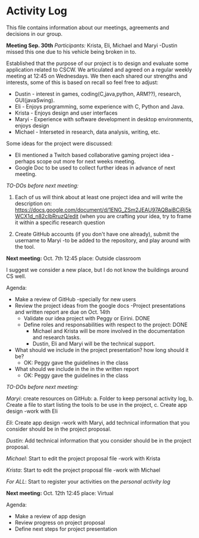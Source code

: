 # Activity Log
This file contains information about our meetings, agreements and decisions in our group.

**Meeting Sep. 30th**
*Participants:* Krista, Eli, Michael and Maryi
-Dustin missed this one due to his vehicle being broken in to.

Established that the purpose of our project is to design and evaluate some application related to CSCW.  We articulated and agreed on a regular weekly meeting at 12:45 on Wednesdays. We then each shared our strengths and interests, some of this is based on recall so feel free to adjust: 

* Dustin - interest in games, coding(C,java,python, ARM??), research, GUI(javaSwing).
* Eli - Enjoys programming, some experience with C, Python and Java. 
* Krista - Enjoys design and user interfaces
* Maryi - Experience with software development in desktop environments, enjoys design 
* Michael - Interseted in research, data analysis, writing, etc.

Some ideas for the project were discussed: 
* Eli mentioned a Twitch based collaborative gaming project idea - perhaps scope out more for next weeks meeting.
* Google Doc to be used to collect further ideas in advance of next meeting. 

*TO-DOs before next meeting:*

1. Each of us will think about at least one project idea and will write the description on: https://docs.google.com/document/d/1ENG_ZSm2JEAU97AQBaiBCiRj5kWCX1d_n82cIbRruzQ/edit
(when you are crafting your idea, try to frame it within a specific research question 

2. Create GitHub accounts (if you don't have one already), submit the username to Maryi -to be added to the repository, and play around with the tool.

**Next meeting:** Oct. 7th 12:45 place: Outside classroom

I suggest we consider a new place, but I do not know the buildings around CS well.  

Agenda:

* Make a review of GitHub -specially for new users
* Review the project ideas from the google docs -Project presentations and written report are due on Oct. 14th
  * Validate  our idea project with Peggy or Eirini. DONE 
  * Define roles and responsabilities with respect to the project: DONE
    * Michael and Krista will be more involved in the documentation and research tasks.
    * Dustin, Eli and Maryi will be the technical support.
 * What should we include in the project presentation? how long should it be? 
   * OK: Peggy gave the guidelines in the class 
 * What should we include in the in the written report
   * OK: Peggy gave the guidelines in the class 

*TO-DOs before next meeting:*

  *Maryi*: create resources on GitHub: a. Folder to keep personal activity log, b. Create a file to start listing the tools to be use in the project, c. Create app design -work with Eli

  *Eli*: Create app design -work with Maryi, add technical information that you consider should be in the project proposal.
 
  *Dustin*: Add technical information that you consider should be in the project proposal.
 
  *Michael*: Start to edit the project proposal file -work with Krista 
 
  *Krista*: Start to edit the project proposal file -work with Michael
 
  *For ALL*: Start to register your activities on the *personal activity log*


**Next meeting:** Oct. 12th 12:45 place: Virtual

Agenda:

* Make a review of app design
* Review progress on project proposal
* Define next steps for project presentation
